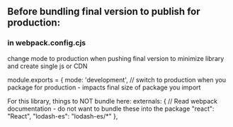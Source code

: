 

## Before bundling final version to publish for production:

### in webpack.config.cjs

<!-- Time:  18:09 in /DevLearning/Training/Mentoring SPFx - Build npm package from ground up-20221114_140149-Meeting Recording   -->
change mode to production when pushing final version to minimize library and create single js or CDN

module.exports = {
  mode: 'development', // switch to production when you package for production - impacts final size of package you import


<!-- Time:  24:14 in /DevLearning/Training/Mentoring SPFx - Build npm package from ground up-20221114_140149-Meeting Recording   -->

For this library, things to NOT bundle here:
externals: { // Read webpack documentation - do not want to bundle these into the package
  "react": "React",
  "lodash-es": "lodash-es/*"
},